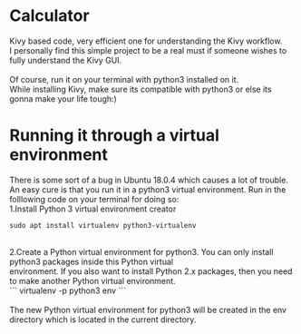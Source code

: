 # Calculator
Kivy based code, very efficient one for understanding the Kivy workflow.<br>
I personally find this simple project to be a real must if someone wishes to fully understand the Kivy GUI.<br><br>
Of course, run it on your terminal with python3 installed on it.<br>
While installing Kivy, make sure its compatible with python3 or else its gonna make your life tough:)
<br>
# Running it through a virtual environment<br>
There is some sort of a bug in Ubuntu 18.0.4 which causes a lot of trouble.<br>
An easy cure is that you run it in a python3 virtual environment.
Run in the folllowing code on your terminal for doing so:<br>
1.Install Python 3 virtual environment creator<br>
```
sudo apt install virtualenv python3-virtualenv
```
<br>
2.Create a Python virtual environment for python3. You can only install python3 packages inside this Python virtual <br>environment. If you also want to install Python 2.x packages, then you need to make another Python virtual environment.<br>
```
virtualenv -p python3 env
```
<br>

<br>
The new Python virtual environment for python3 will be created in the env directory which is located in the current directory.


